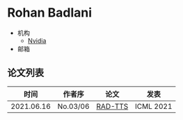 # Rohan Badlani

- 机构
  - [Nvidia](../Institutions/USA-Nvidia.md)
- 邮箱

## 论文列表

| 时间 | 作者序 | 论文 | 发表 |
|:-:|:-:|---|---|
| 2021.06.16 | No.03/06 | [RAD-TTS](../Models/TTS2_Acoustic/2021.06.16_RAD-TTS.md) | ICML 2021 |